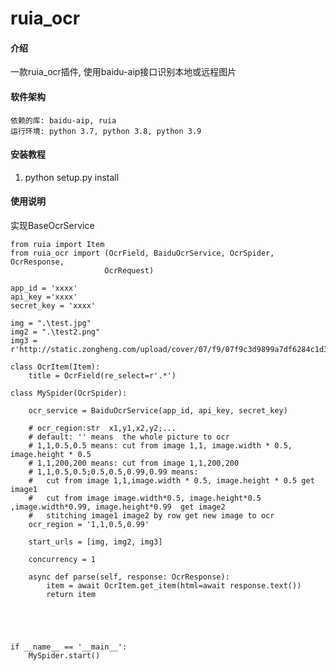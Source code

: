# ruia_ocr

#### 介绍
一款ruia_ocr插件, 使用baidu-aip接口识别本地或远程图片

#### 软件架构
    依赖的库: baidu-aip, ruia
    运行环境: python 3.7, python 3.8, python 3.9

#### 安装教程

1.  python setup.py install

#### 使用说明
实现BaseOcrService

    from ruia import Item
    from ruia_ocr import (OcrField, BaiduOcrService, OcrSpider, OcrResponse, 
                         OcrRequest)

    app_id = 'xxxx'
    api_key ='xxxx' 
    secret_key = 'xxxx'

    img = ".\test.jpg"
    img2 = ".\test2.png"
    img3 = r'http://static.zongheng.com/upload/cover/07/f9/07f9c3d9899a7df6284c1d340d45ba8c.jpeg'
        
    class OcrItem(Item):
        title = OcrField(re_select=r'.*')

    class MySpider(OcrSpider):

        ocr_service = BaiduOcrService(app_id, api_key, secret_key)

        # ocr_region:str  x1,y1,x2,y2;...
        # default: '' means  the whole picture to ocr
        # 1,1,0.5,0.5 means: cut from image 1,1, image.width * 0.5, image.height * 0.5
        # 1,1,200,200 means: cut from image 1,1,200,200 
        # 1,1,0.5,0.5;0.5,0.5,0.99,0.99 means: 
        #   cut from image 1,1,image.width * 0.5, image.height * 0.5 get image1  
        #   cut from image image.width*0.5, image.height*0.5 ,image.width*0.99, image.height*0.99  get image2
        #   stitching image1 image2 by row get new image to ocr
        ocr_region = '1,1,0.5,0.99'

        start_urls = [img, img2, img3]

        concurrency = 1

        async def parse(self, response: OcrResponse):
            item = await OcrItem.get_item(html=await response.text())
            return item



            

    if __name__ == '__main__':
        MySpider.start()

